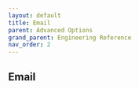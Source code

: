 ```yaml
---
layout: default
title: Email
parent: Advanced Options
grand_parent: Engineering Reference 
nav_order: 2
---
```


## Email
